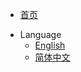 <!-- 导航栏、设置 -->

<!-- * 主题切换
  * [:smile: light](zh-cn/quickstart.md)
  * [:smile: night](zh-cn/quickstart.md) -->

* [首页](/ "首页")

<!-- * Language
  * [:uk: English](/docsify_en/README.md "English")
  * [:cn: 简体中文](/README.md "Chinese") -->

* Language
  * [English](/docsify_en/README.md "English")
  * [简体中文](/README.md "Chinese")